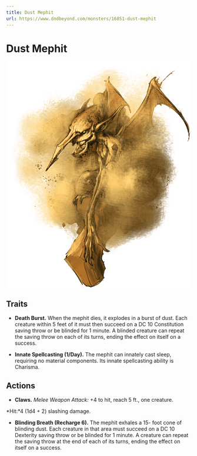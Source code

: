 ```yaml
---
title: Dust Mephit
url: https://www.dndbeyond.com/monsters/16851-dust-mephit
---
```


# Dust Mephit

![Dust Mephit](dust-mephit.png)

## Traits

* **Death Burst.** When the mephit dies, it explodes in a burst of dust. Each creature within 5 feet of it must then succeed on a DC 10 Constitution saving throw or be blinded for 1 minute. A blinded creature can repeat the saving throw on each of its turns, ending the effect on itself on a success.

* **Innate Spellcasting (1/Day).** The mephit can innately cast sleep, requiring no material components. Its innate spellcasting ability is Charisma.

## Actions

* **Claws.** *Melee Weapon Attack:* +4 to hit, reach 5 ft., one creature.

*Hit:*4 (1d4 + 2) slashing damage.

* **Blinding Breath (Recharge 6).** The mephit exhales a 15- foot cone of blinding dust. Each creature in that area must succeed on a DC 10 Dexterity saving throw or be blinded for 1 minute. A creature can repeat the saving throw at the end of each of its turns, ending the effect on itself on a success.